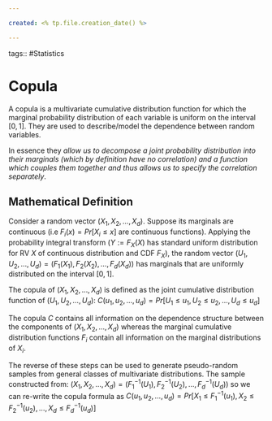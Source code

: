 ```yaml
---

created: <% tp.file.creation_date() %>

---
```

tags:: #Statistics 

# Copula

A copula is a multivariate cumulative distribution function for which the marginal probability distribution of each variable is uniform on the interval $[0, 1]$. They are used to describe/model the dependence between random variables.

In essence they *allow us to decompose a joint probability distribution into their marginals (which by definition have no correlation) and a function which couples them together and thus allows us to specify the correlation separately*.

## Mathematical Definition

Consider a random vector $(X_1, X_2, \dots, X_d)$. Suppose its marginals are continuous (i.e $F_i(x)=Pr[X_i \leq x]$ are continuous functions). Applying the probability integral transform ($Y := F_X(X)$ has standard uniform distribution for RV $X$ of continuous distribution and CDF $F_X$), the random vector
$(U_1, U_2, \dots, U_d) = (F_1(X_1), F_2(X_2), \dots, F_d(X_d))$
has marginals that are uniformly distributed on the interval $[0, 1]$.

The copula of $(X_1, X_2, \dots, X_d)$ is defined as the joint cumulative distribution function of $(U_1, U_2, \dots, U_d)$:
$C(u_1, u_2, \dots, u_d) = Pr[U_1 \leq u_1, U_2 \leq u_2, \dots, U_d \leq u_d]$

The copula $C$ contains all information on the dependence structure between the components of $(X_1, X_2, \dots, X_d)$ whereas the marginal cumulative distribution functions $F_i$ contain all information on the marginal distributions of $X_i$.

The reverse of these steps can be used to generate pseudo-random samples from general classes of multivariate distributions. The sample constructed from:
$(X_1, X_2, \dots, X_d) = (F_1^{-1}(U_1), F_2^{-1}(U_2), \dots, F_d^{-1}(U_d))$
so we can re-write the copula formula as
$C(u_1, u_2, \dots, u_d) = Pr[X_1 \leq F_1^{-1}(u_1), X_2 \leq F_2^{-1}(u_2), \dots, X_d \leq F_d^{-1}(u_d)]$
